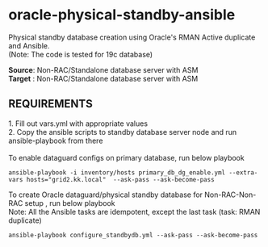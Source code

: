 # oracle-physical-standby-ansible
Physical standby database creation using Oracle's RMAN Active duplicate and Ansible. </br>
(Note: The code is tested for 19c database)

<b>Source</b>: Non-RAC/Standalone database server with ASM <br/>
<b>Target</b> : Non-RAC/Standalone database server with ASM

<h2>REQUIREMENTS</h2>
 1. Fill out vars.yml with appropriate values <br/>
 2. Copy the ansible scripts to standby database server node and run ansible-playbook from there
 <br/>
 <br/>
To enable dataguard configs on primary database, run below playbook

````
ansible-playbook -i inventory/hosts primary_db_dg_enable.yml --extra-vars hosts="grid2.kk.local"  --ask-pass --ask-become-pass
````

To create Oracle dataguard/physical standby database for Non-RAC-Non-RAC setup , run below playbook </br>
Note: All the Ansible tasks are idempotent, except the last task (task: RMAN duplicate)

````
ansible-playbook configure_standbydb.yml --ask-pass --ask-become-pass
````
